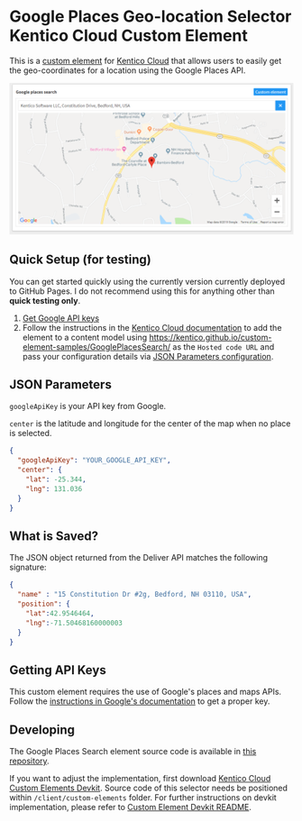 # Google Places Geo-location Selector Kentico Cloud Custom Element

This is a [custom element](https://developer.kenticocloud.com/docs/integrating-content-editing-features) for [Kentico Cloud](https://kenticocloud.com) that allows users to easily get the geo-coordinates for a location using the Google Places API.

![Screenshot](screenshot.png)

## Quick Setup (for testing)

You can get started quickly using the currently version currently deployed to GitHub Pages. I do not recommend using this for anything other than **quick testing only**.

1. [Get Google API keys](#getting-api-keys)
1. Follow the instructions in the [Kentico Cloud documentation](https://developer.kenticocloud.com/docs/integrating-content-editing-features#section-3-displaying-a-custom-element-in-kentico-cloud) to add the element to a content model using <https://kentico.github.io/custom-element-samples/GooglePlacesSearch/> as the `Hosted code URL` and pass your configuration details via [JSON Parameters configuration](#json-parameters).

## JSON Parameters

`googleApiKey` is your API key from Google.

`center` is the latitude and longitude for the center of the map when no place is selected.

```Json
{
  "googleApiKey": "YOUR_GOOGLE_API_KEY",
  "center": {
    "lat": -25.344,
    "lng": 131.036
  }
}
```

## What is Saved?

The JSON object returned from the Deliver API matches the following signature:

```Json
{
  "name" : "15 Constitution Dr #2g, Bedford, NH 03110, USA",
  "position": {
    "lat":42.9546464,
    "lng":-71.50468160000003
  }
}
```

## Getting API Keys

This custom element requires the use of Google's places and maps APIs. Follow the [instructions in Google's documentation](https://developers.google.com/places/web-service/get-api-key) to get a proper key.

## Developing
The Google Places Search element source code is available in [this repository](https://github.com/christopherjennings/google-places-search-element).

If you want to adjust the implementation, first download [Kentico Cloud Custom Elements Devkit](https://github.com/kentico/custom-element-devkit). Source code of this selector needs be positioned within `/client/custom-elements` folder. For further instructions on devkit implementation, please refer to [Custom Element Devkit README](https://github.com/Kentico/custom-element-devkit/blob/master/readme.md).